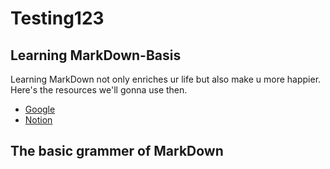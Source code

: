 # Testing123

## Learning MarkDown-Basis
 
Learning MarkDown not only enriches ur life but also make u more happier.
Here's the resources we'll gonna use then.

- [Google](www.google.com)
- [Notion](www.notion.so)

## The basic grammer of MarkDown 

